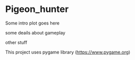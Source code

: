 # Pigeon_hunter
Some intro plot goes here

some deails about gameplay

other stuff

This project uses pygame library (https://www.pygame.org)
